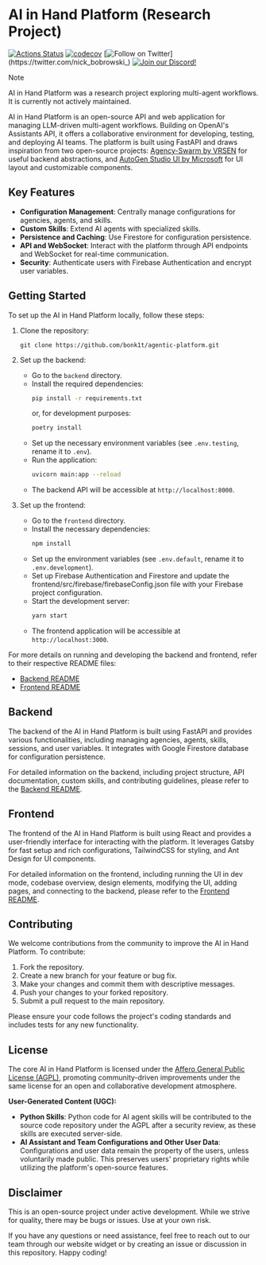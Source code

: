 # AI in Hand Platform (Research Project)
[![Actions Status](https://github.com/bonk1t/agentic-platform/workflows/Test/badge.svg)](https://github.com/bonk1t/agentic-platform/actions)
[![codecov](https://codecov.io/gh/bonk1t/agentic-platform/graph/badge.svg?token=D2ZCM1DK55)](https://codecov.io/gh/bonk1t/agentic-platform)
[![Follow on Twitter](https://img.shields.io/twitter/follow/nick_bobrowski_.svg?style=social&label=Follow%20%40nick_bobrowski_)](https://twitter.com/nick_bobrowski_)
[![Join our Discord!](https://img.shields.io/discord/1233159105057918996?label=Discord)](https://discord.gg/wmSvRkw8R9)

> [!NOTE]
> AI in Hand Platform was a research project exploring multi-agent workflows. It is currently not actively maintained.

AI in Hand Platform is an open-source API and web application for managing LLM-driven multi-agent workflows.
Building on OpenAI's Assistants API, it offers a collaborative environment for developing, testing, and deploying AI teams.
The platform is built using FastAPI and draws inspiration from two open-source projects:
[Agency-Swarm by VRSEN](https://github.com/VRSEN/agency-swarm) for useful backend abstractions,
and [AutoGen Studio UI by Microsoft](https://github.com/microsoft/autogen/tree/main/samples/apps/autogen-studio/frontend)
for UI layout and customizable components.

## Key Features

- **Configuration Management**: Centrally manage configurations for agencies, agents, and skills.
- **Custom Skills**: Extend AI agents with specialized skills.
- **Persistence and Caching**: Use Firestore for configuration persistence.
- **API and WebSocket**: Interact with the platform through API endpoints and WebSocket for real-time communication.
- **Security**: Authenticate users with Firebase Authentication and encrypt user variables.

## Getting Started

To set up the AI in Hand Platform locally, follow these steps:

1. Clone the repository:
   ```
   git clone https://github.com/bonk1t/agentic-platform.git
   ```

2. Set up the backend:
   - Go to the `backend` directory.
   - Install the required dependencies:
     ```bash
     pip install -r requirements.txt
     ```
     or, for development purposes:
     ```bash
     poetry install
     ```
   - Set up the necessary environment variables (see `.env.testing`, rename it to `.env`).
   - Run the application:
     ```bash
     uvicorn main:app --reload
     ```
   - The backend API will be accessible at `http://localhost:8000`.

3. Set up the frontend:
   - Go to the `frontend` directory.
   - Install the necessary dependencies:
     ```bash
     npm install
     ```
   - Set up the environment variables (see `.env.default`, rename it to `.env.development`).
   - Set up Firebase Authentication and Firestore and update the frontend/src/firebase/firebaseConfig.json file with your Firebase project configuration.
   - Start the development server:
     ```bash
     yarn start
     ```
   - The frontend application will be accessible at `http://localhost:3000`.

For more details on running and developing the backend and frontend, refer to their respective README files:
- [Backend README](backend/README.md)
- [Frontend README](frontend/README.md)

## Backend

The backend of the AI in Hand Platform is built using FastAPI and provides various functionalities,
including managing agencies, agents, skills, sessions, and user variables.
It integrates with Google Firestore database for configuration persistence.

For detailed information on the backend, including project structure, API documentation, custom skills,
and contributing guidelines, please refer to the [Backend README](backend/README.md).

## Frontend

The frontend of the AI in Hand Platform is built using React and provides a user-friendly interface for interacting
with the platform. It leverages Gatsby for fast setup and rich configurations, TailwindCSS for styling,
and Ant Design for UI components.

For detailed information on the frontend, including running the UI in dev mode, codebase overview, design elements,
modifying the UI, adding pages, and connecting to the backend, please refer to the [Frontend README](frontend/README.md).

## Contributing

We welcome contributions from the community to improve the AI in Hand Platform. To contribute:

1. Fork the repository.
2. Create a new branch for your feature or bug fix.
3. Make your changes and commit them with descriptive messages.
4. Push your changes to your forked repository.
5. Submit a pull request to the main repository.

Please ensure your code follows the project's coding standards and includes tests for any new functionality.

## License
The core AI in Hand Platform is licensed under the [Affero General Public License (AGPL)](LICENSE), promoting community-driven improvements under the same license for an open and collaborative development atmosphere.

**User-Generated Content (UGC):**
- **Python Skills**: Python code for AI agent skills will be contributed to the source code repository under the AGPL after a security review, as these skills are executed server-side.
- **AI Assistant and Team Configurations and Other User Data**: Configurations and user data remain the property of the users, unless voluntarily made public. This preserves users' proprietary rights while utilizing the platform's open-source features.

## Disclaimer

This is an open-source project under active development.
While we strive for quality, there may be bugs or issues. Use at your own risk.

If you have any questions or need assistance, feel free to reach out to our team through our website widget
or by creating an issue or discussion in this repository.
Happy coding!
